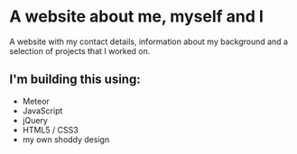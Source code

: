# A website about me, myself and I

A website with my contact details, information about my background and a selection of projects that I worked on.

## I'm building this using:

* Meteor
* JavaScript
* jQuery
* HTML5 / CSS3
* my own shoddy design
